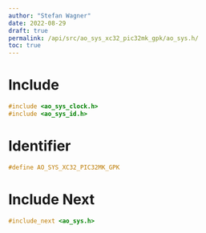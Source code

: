 ```yaml
---
author: "Stefan Wagner"
date: 2022-08-29
draft: true
permalink: /api/src/ao_sys_xc32_pic32mk_gpk/ao_sys.h/
toc: true
---
```


# Include

```c
#include <ao_sys_clock.h>
#include <ao_sys_id.h>
```

# Identifier

```c
#define AO_SYS_XC32_PIC32MK_GPK
```

# Include Next

```c
#include_next <ao_sys.h>
```

